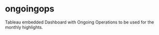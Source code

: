 # ongoingops
Tableau embedded Dashboard with Ongoing Operations to be used for the monthly highlights.
